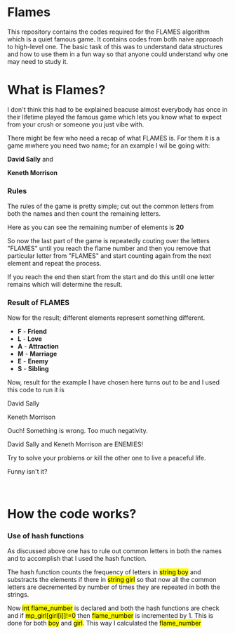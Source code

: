 # Flames
This repository contains the codes required for the FLAMES algorithm which is a quiet famous game. It contains codes from both naive approach to high-level one. The basic task of this was to understand data structures and how to use them in a fun way so that anyone could understand why one may need to study it.
<br>
<h1>What is Flames?</h1>
<p>I don't think this had to be explained beacuse almost everybody has once in their lifetime played the famous game which lets you know what to expect from your crush or someone you just vibe with.</p>
<p>There might be few who need a recap of what FLAMES is. For them it is a game mwhere you need two name; for an example I wil be going with:</p>
<p><b>David Sally</b> and</p>
<p><b>Keneth Morrison</b></p>
<h3>Rules</h3>
<p>The rules of the game is pretty simple; cut out the common letters from both the names and then count the remaining letters.</p>
<p>Here as you can see the remaining number of elements is <b>20</b></p>
<p>So now the last part of the game is repeatedly couting over the letters "FLAMES" until you reach the flame number and then you remove that particular letter from "FLAMES" and start counting again from the next element and repeat the process.</p>
<p>If you reach the end then start from the start and do this untill one letter remains which will determine the result.</p>
<h3>Result of FLAMES</h3>
<p>Now for the result; different elements represent something different.</p>
<ul>
  <li><b>F</b> - <b>Friend</b></li>
  <li><b>L</b> - <b>Love</b></li>
  <li><b>A</b> - <b>Attraction</b></li>
  <li><b>M</b> - <b>Marriage</b></li>
  <li><b>E</b> - <b>Enemy</b></li>
  <li><b>S</b> - <b>Sibling</b></li>
</ul>
<p>Now, result for the example I have chosen here turns out to be and I used this code to run it is</p>
<p>David Sally</p>
<p>Keneth Morrison</p>
<p>Ouch! Something is wrong. Too much negativity.</p>
<p>David Sally and Keneth Morrison are ENEMIES!</p>
<p>Try to solve your problems or kill the other one to live a peaceful life.</p>
<p>Funny isn't it?</p>
<br>
<h1>How the code works?</h1>
<h3>Use of hash functions</h3>
<p>As discussed above one has to rule out common letters in both the names and to accomplish that I used the hash function.</p>
<p>The hash function counts the frequency of letters in <mark>string boy</mark> and substracts the elements if there in <mark> string girl</mark> so that now all the common letters are decremented by number of times they are repeated in both the strings.</p>
<p>Now <mark>int flame_number</mark> is declared and both the hash functions are check and if <mark>mp_girl[girl[i]]!=0</mark> then <mark>flame_number</mark> is incremented by 1. This is done for both <mark>boy</mark> and <mark>girl</mark>. This way I calculated the <mark>flame_number</mark></p>